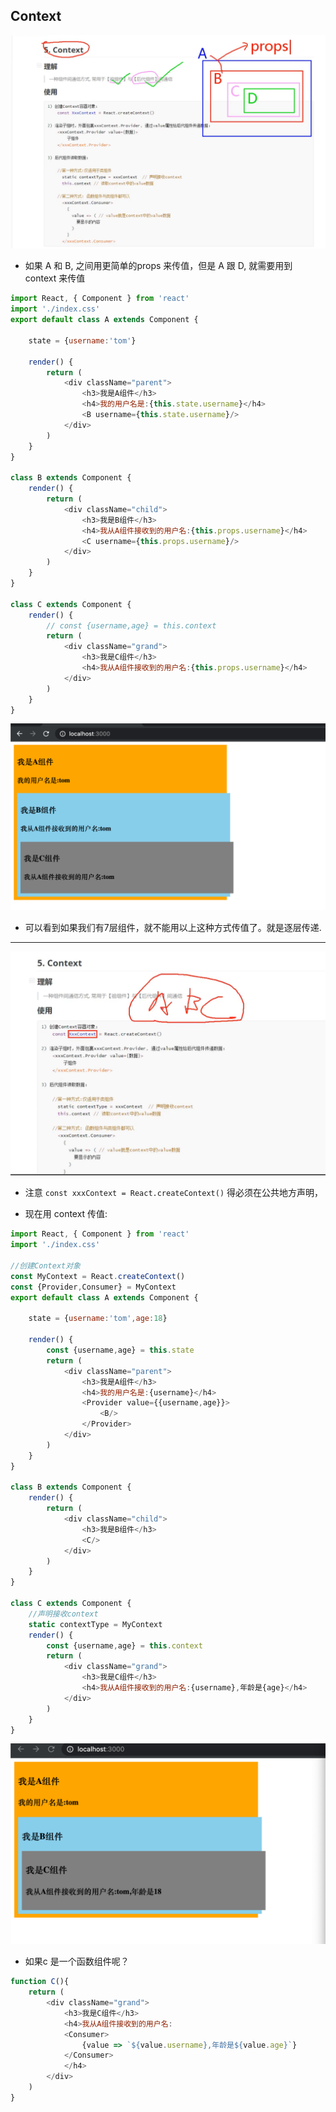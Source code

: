 ## Context

![](img/2021-01-19-05-16-16.png)

- 如果 A 和 B, 之间用更简单的props 来传值，但是 A 跟 D, 就需要用到 context 来传值


```js
import React, { Component } from 'react'
import './index.css'
export default class A extends Component {

	state = {username:'tom'}

	render() {
		return (
			<div className="parent">
				<h3>我是A组件</h3>
				<h4>我的用户名是:{this.state.username}</h4>
				<B username={this.state.username}/>
			</div>
		)
	}
}

class B extends Component {
	render() {
		return (
			<div className="child">
				<h3>我是B组件</h3>
				<h4>我从A组件接收到的用户名:{this.props.username}</h4>
				<C username={this.props.username}/>
			</div>
		)
	}
}

class C extends Component {
	render() {
		// const {username,age} = this.context
		return (
			<div className="grand">
				<h3>我是C组件</h3>
				<h4>我从A组件接收到的用户名:{this.props.username}</h4>
			</div>
		)
	}
} 
```


![](img/2021-01-19-05-31-03.png)

- 可以看到如果我们有7层组件，就不能用以上这种方式传值了。就是逐层传递.

---

![](img/2021-01-19-05-34-56.png)

- 注意 `const xxxContext = React.createContext()` 得必须在公共地方声明，

- 现在用 context 传值:



```js
import React, { Component } from 'react'
import './index.css'

//创建Context对象
const MyContext = React.createContext()
const {Provider,Consumer} = MyContext
export default class A extends Component {

	state = {username:'tom',age:18}

	render() {
		const {username,age} = this.state
		return (
			<div className="parent">
				<h3>我是A组件</h3>
				<h4>我的用户名是:{username}</h4>
				<Provider value={{username,age}}>
					<B/>
				</Provider>
			</div>
		)
	}
}

class B extends Component {
	render() {
		return (
			<div className="child">
				<h3>我是B组件</h3>
				<C/>
			</div>
		)
	}
}

class C extends Component {
	//声明接收context
	static contextType = MyContext
	render() {
		const {username,age} = this.context
		return (
			<div className="grand">
				<h3>我是C组件</h3>
				<h4>我从A组件接收到的用户名:{username},年龄是{age}</h4>
			</div>
		)
	}
} 
```

![](img/2021-01-19-05-50-06.png)




- 如果c 是一个函数组件呢？


```js
function C(){
	return (
		<div className="grand">
			<h3>我是C组件</h3>
			<h4>我从A组件接收到的用户名:
			<Consumer>
				{value => `${value.username},年龄是${value.age}`}
			</Consumer>
			</h4>
		</div>
	)
}
```





























